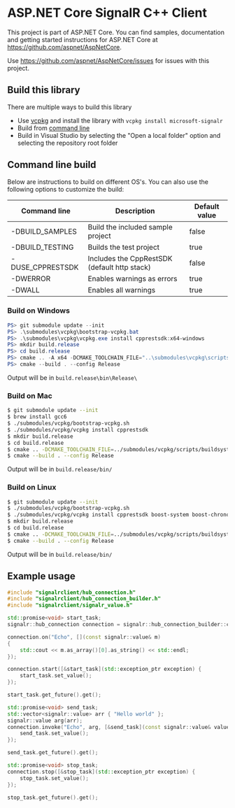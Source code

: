 # ASP.NET Core SignalR C++ Client

This project is part of ASP.NET Core. You can find samples, documentation and getting started instructions for ASP.NET Core at https://github.com/aspnet/AspNetCore.

Use https://github.com/aspnet/AspNetCore/issues for issues with this project.

## Build this library

There are multiple ways to build this library

* Use [vcpkg](https://github.com/microsoft/vcpkg) and install the library with `vcpkg install microsoft-signalr`
* Build from [command line](#command-line-build)
* Build in Visual Studio by selecting the "Open a local folder" option and selecting the repository root folder

## Command line build

Below are instructions to build on different OS's. You can also use the following options to customize the build:

| Command line | Description | Default value |
| --- | --- | --- |
| -DBUILD_SAMPLES | Build the included sample project | false |
| -DBUILD_TESTING | Builds the test project | true |
| -DUSE_CPPRESTSDK | Includes the CppRestSDK (default http stack) | false |
| -DWERROR | Enables warnings as errors | true |
| -DWALL | Enables all warnings | true |

### Build on Windows ###
```powershell
PS> git submodule update --init
PS> .\submodules\vcpkg\bootstrap-vcpkg.bat
PS> .\submodules\vcpkg\vcpkg.exe install cpprestsdk:x64-windows
PS> mkdir build.release
PS> cd build.release
PS> cmake .. -A x64 -DCMAKE_TOOLCHAIN_FILE="..\submodules\vcpkg\scripts\buildsystems\vcpkg.cmake" -DCMAKE_BUILD_TYPE=Release -DUSE_CPPRESTSDK=true
PS> cmake --build . --config Release
```
Output will be in `build.release\bin\Release\`

### Build on Mac ###
```bash
$ git submodule update --init
$ brew install gcc6
$ ./submodules/vcpkg/bootstrap-vcpkg.sh
$ ./submodules/vcpkg/vcpkg install cpprestsdk
$ mkdir build.release
$ cd build.release
$ cmake .. -DCMAKE_TOOLCHAIN_FILE=../submodules/vcpkg/scripts/buildsystems/vcpkg.cmake -DCMAKE_BUILD_TYPE=Release -DUSE_CPPRESTSDK=true
$ cmake --build . --config Release
```
Output will be in `build.release/bin/`

### Build on Linux ###

```bash
$ git submodule update --init
$ ./submodules/vcpkg/bootstrap-vcpkg.sh
$ ./submodules/vcpkg/vcpkg install cpprestsdk boost-system boost-chrono boost-thread
$ mkdir build.release
$ cd build.release
$ cmake .. -DCMAKE_TOOLCHAIN_FILE=../submodules/vcpkg/scripts/buildsystems/vcpkg.cmake -DCMAKE_BUILD_TYPE=Release -DUSE_CPPRESTSDK=true
$ cmake --build . --config Release
```
Output will be in `build.release/bin/`

## Example usage

```cpp
#include "signalrclient/hub_connection.h"
#include "signalrclient/hub_connection_builder.h"
#include "signalrclient/signalr_value.h"

std::promise<void> start_task;
signalr::hub_connection connection = signalr::hub_connection_builder::create("http://localhost:5000/hub").build();

connection.on("Echo", [](const signalr::value& m)
{
    std::cout << m.as_array()[0].as_string() << std::endl;
});

connection.start([&start_task](std::exception_ptr exception) {
    start_task.set_value();
});

start_task.get_future().get();

std::promise<void> send_task;
std::vector<signalr::value> arr { "Hello world" };
signalr::value arg(arr);
connection.invoke("Echo", arg, [&send_task](const signalr::value& value, std::exception_ptr exception) {
    send_task.set_value();
});

send_task.get_future().get();

std::promise<void> stop_task;
connection.stop([&stop_task](std::exception_ptr exception) {
    stop_task.set_value();
});

stop_task.get_future().get();
```